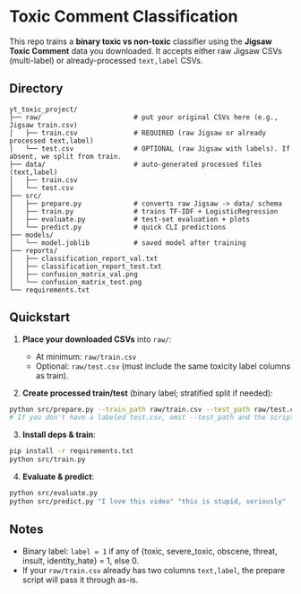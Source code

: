 # Toxic Comment Classification

This repo trains a **binary toxic vs non-toxic** classifier using the **Jigsaw Toxic Comment** data you downloaded.
It accepts either raw Jigsaw CSVs (multi-label) or already-processed `text,label` CSVs.

## Directory
```
yt_toxic_project/
├── raw/                       # put your original CSVs here (e.g., Jigsaw train.csv)
│   ├── train.csv              # REQUIRED (raw Jigsaw or already processed text,label)
│   └── test.csv               # OPTIONAL (raw Jigsaw with labels). If absent, we split from train.
├── data/                      # auto-generated processed files (text,label)
│   ├── train.csv
│   └── test.csv
├── src/
│   ├── prepare.py             # converts raw Jigsaw -> data/ schema
│   ├── train.py               # trains TF-IDF + LogisticRegression
│   ├── evaluate.py            # test-set evaluation + plots
│   └── predict.py             # quick CLI predictions
├── models/
│   └── model.joblib           # saved model after training
├── reports/
│   ├── classification_report_val.txt
│   ├── classification_report_test.txt
│   ├── confusion_matrix_val.png
│   └── confusion_matrix_test.png
└── requirements.txt
```

## Quickstart

1) **Place your downloaded CSVs** into `raw/`:
   - At minimum: `raw/train.csv`
   - Optional: `raw/test.csv` (must include the same toxicity label columns as train).

2) **Create processed train/test** (binary label; stratified split if needed):
```bash
python src/prepare.py --train_path raw/train.csv --test_path raw/test.csv
# If you don't have a labeled test.csv, omit --test_path and the script will split from train.
```

3) **Install deps & train**:
```bash
pip install -r requirements.txt
python src/train.py
```

4) **Evaluate & predict**:
```bash
python src/evaluate.py
python src/predict.py "I love this video" "this is stupid, seriously"
```

## Notes
- Binary label: `label = 1` if any of {toxic, severe_toxic, obscene, threat, insult, identity_hate} = 1, else 0.
- If your `raw/train.csv` already has two columns `text,label`, the prepare script will pass it through as-is.
